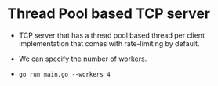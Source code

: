 # Thread Pool based TCP server

- TCP server that has a thread pool based thread per client implementation that comes with rate-limiting by default.

- We can specify the number of workers.

- `go run main.go --workers 4`
